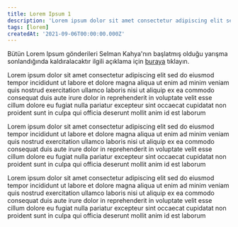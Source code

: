 ```yaml
---
title: Lorem Ipsum 1
description: 'Lorem ipsum dolor sit amet consectetur adipiscing elit sed do eiusmod tempor incididunt ut labore et dolore magna aliqua ut enim ad minim veniam quis nostrud exercitation ullamco laboris nisi ut aliquip ex ea commodo consequat duis aute irure dolor in reprehenderit in voluptate velit esse cillum dolore eu fugiat nulla pariatur excepteur sint occaecat cupidatat non proident sunt in culpa qui officia deserunt mollit anim id est laborum'
tags: [lorem]
createdAt: '2021-09-06T00:00:00.000Z'
---
```


<notification type="warning">Bütün Lorem Ipsum gönderileri Selman Kahya'nın başlatmış olduğu yarışma sonlandığında kaldıralacaktır ilgili açıklama için [buraya](https://blog.emirkabal.com/article/karsinizda-blog-um) tıklayın.</notification>

Lorem ipsum dolor sit amet consectetur adipiscing elit sed do eiusmod tempor incididunt ut labore et dolore magna aliqua ut enim ad minim veniam quis nostrud exercitation ullamco laboris nisi ut aliquip ex ea commodo consequat duis aute irure dolor in reprehenderit in voluptate velit esse cillum dolore eu fugiat nulla pariatur excepteur sint occaecat cupidatat non proident sunt in culpa qui officia deserunt mollit anim id est laborum

Lorem ipsum dolor sit amet consectetur adipiscing elit sed do eiusmod tempor incididunt ut labore et dolore magna aliqua ut enim ad minim veniam quis nostrud exercitation ullamco laboris nisi ut aliquip ex ea commodo consequat duis aute irure dolor in reprehenderit in voluptate velit esse cillum dolore eu fugiat nulla pariatur excepteur sint occaecat cupidatat non proident sunt in culpa qui officia deserunt mollit anim id est laborum

Lorem ipsum dolor sit amet consectetur adipiscing elit sed do eiusmod tempor incididunt ut labore et dolore magna aliqua ut enim ad minim veniam quis nostrud exercitation ullamco laboris nisi ut aliquip ex ea commodo consequat duis aute irure dolor in reprehenderit in voluptate velit esse cillum dolore eu fugiat nulla pariatur excepteur sint occaecat cupidatat non proident sunt in culpa qui officia deserunt mollit anim id est laborum
